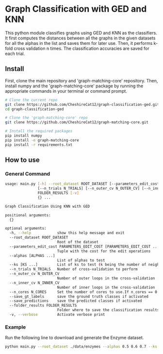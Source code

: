 # Graph Classification with GED and KNN

This python module classifies graphs using GED and KNN as the classifiers.
It first computes the distances between all the graphs in the given datasets for all the alphas in the list and saves them for later use.
Then, it performs k-fold cross validation n times.
The classification accuracies are saved for each trial.

## Install

First, clone the main repository and 'graph-matching-core' repository.
Then, install numpy and the 'graph-matching-core' package by running the appropriate commands in your terminal or command prompt.
```bash
# Clone the current repo
git clone https://github.com/CheshireCat12/graph-classification-ged.git
cd graph-classification-ged

# Clone the 'graph-matching-core' repo
git clone https://github.com/CheshireCat12/graph-matching-core.git

# Install the required packages
pip install numpy
pip install -e graph-matching-core
pip install -r requirements.txt
```

## How to use

### General Command

```bash
usage: main.py [-h] --root_dataset ROOT_DATASET [--parameters_edit_cost PARAMETERS_EDIT_COST [PARAMETERS_EDIT_COST ...]] [--alphas [ALPHAS ...]] [--ks [KS ...]]
               [--n_trials N_TRIALS] [--n_outer_cv N_OUTER_CV] [--n_inner_cv N_INNER_CV] [--n_cores N_CORES] [--save_gt_labels] [--save_predictions] --folder_results
               FOLDER_RESULTS [-v]
               {} ...

Graph Classification Using KNN with GED

positional arguments:
  {}

optional arguments:
  -h, --help            show this help message and exit
  --root_dataset ROOT_DATASET
                        Root of the dataset
  --parameters_edit_cost PARAMETERS_EDIT_COST [PARAMETERS_EDIT_COST ...]
                        Tuple with the cost for the edit operations
  --alphas [ALPHAS ...]
                        List of alphas to test
  --ks [KS ...]         List of ks to test (k being the number of neighbors for the KNN)
  --n_trials N_TRIALS   Number of cross-validation to perform
  --n_outer_cv N_OUTER_CV
                        Number of outer loops in the cross-validation
  --n_inner_cv N_INNER_CV
                        Number of inner loops in the cross-validation
  --n_cores N_CORES     Set the number of cores to use.If n_cores == 0 then it is run without parallelization.If n_cores > 0 then use this number of cores
  --save_gt_labels      save the ground truth classes if activated
  --save_predictions    save the predicted classes if activated
  --folder_results FOLDER_RESULTS
                        Folder where to save the classification results
  -v, --verbose         Activate verbose print
```

### Example

Run the following line to download and generate the Enzyme dataset.

```bash
python main.py --root_dataset ./data/enzymes --alphas 0.5 0.6 0.7 --ks 7 11 --n_trials 10 --n_outer_cv 10 --n_inner_cv 5 --n_cores 10 --save_predictions --save_gt_labels --folder_results ./results/enzymes -v

```
